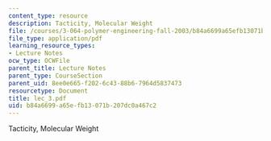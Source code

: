 ```yaml
---
content_type: resource
description: Tacticity, Molecular Weight
file: /courses/3-064-polymer-engineering-fall-2003/b84a6699a65efb13071b207dc0a467c2_lec_3.pdf
file_type: application/pdf
learning_resource_types:
- Lecture Notes
ocw_type: OCWFile
parent_title: Lecture Notes
parent_type: CourseSection
parent_uid: 8ee0e665-f202-6c43-88b6-7964d5837473
resourcetype: Document
title: lec_3.pdf
uid: b84a6699-a65e-fb13-071b-207dc0a467c2
---
```

Tacticity, Molecular Weight


